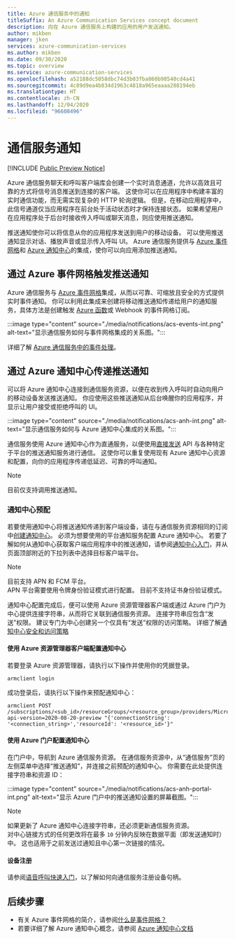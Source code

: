 ```yaml
---
title: Azure 通信服务中的通知
titleSuffix: An Azure Communication Services concept document
description: 向在 Azure 通信服务上构建的应用的用户发送通知。
author: mikben
manager: jken
services: azure-communication-services
ms.author: mikben
ms.date: 09/30/2020
ms.topic: overview
ms.service: azure-communication-services
ms.openlocfilehash: a52188dc5058dbc74d3b03fba860b98540cd4a41
ms.sourcegitcommit: 4c89d9ea4b834d1963c4818a965eaaaa288194eb
ms.translationtype: HT
ms.contentlocale: zh-CN
ms.lasthandoff: 12/04/2020
ms.locfileid: "96608496"
---
```

# <a name="communication-services-notifications"></a>通信服务通知

[!INCLUDE [Public Preview Notice](../includes/public-preview-include.md)]

Azure 通信服务聊天和呼叫客户端库会创建一个实时消息通道，允许以高效且可靠的方式将信号消息推送到连接的客户端。 这使你可以在应用程序中构建丰富的实时通信功能，而无需实现复杂的 HTTP 轮询逻辑。 但是，在移动应用程序中，此信号通道仅当应用程序在前台处于活动状态时才保持连接状态。 如果希望用户在应用程序处于后台时接收传入呼叫或聊天消息，则应使用推送通知。

推送通知使你可以将信息从你的应用程序发送到用户的移动设备。 可以使用推送通知显示对话、播放声音或显示传入呼叫 UI。 Azure 通信服务提供与 [Azure 事件网格](../../event-grid/overview.md)和 [Azure 通知中心](../../notification-hubs/notification-hubs-push-notification-overview.md)的集成，使你可以向应用添加推送通知。

## <a name="trigger-push-notifications-via-azure-event-grid"></a>通过 Azure 事件网格触发推送通知

Azure 通信服务与 [Azure 事件网格](https://azure.microsoft.com/services/event-grid/)集成，从而以可靠、可缩放且安全的方式提供实时事件通知。 你可以利用此集成来创建将移动推送通知传递给用户的通知服务，具体方法是创建触发 [Azure 函数](../../azure-functions/functions-overview.md)或 Webhook 的事件网格订阅。

:::image type="content" source="./media/notifications/acs-events-int.png" alt-text="显示通信服务如何与事件网格集成的关系图。":::

详细了解 [Azure 通信服务中的事件处理](./event-handling.md)。

## <a name="deliver-push-notifications-via-azure-notification-hubs"></a>通过 Azure 通知中心传递推送通知

可以将 Azure 通知中心连接到通信服务资源，以便在收到传入呼叫时自动向用户的移动设备发送推送通知。 你应使用这些推送通知从后台唤醒你的应用程序，并显示让用户接受或拒绝呼叫的 UI。 

:::image type="content" source="./media/notifications/acs-anh-int.png" alt-text="显示通信服务如何与 Azure 通知中心集成的关系图。":::

通信服务使用 Azure 通知中心作为直通服务，以便使用[直接发送](/rest/api/notificationhubs/direct-send) API 与各种特定于平台的推送通知服务进行通信。 这使你可以重复使用现有 Azure 通知中心资源和配置，向你的应用程序传递低延迟、可靠的呼叫通知。

> [!NOTE]
> 目前仅支持调用推送通知。

### <a name="notification-hub-provisioning"></a>通知中心预配 

若要使用通知中心将推送通知传递到客户端设备，请在与通信服务资源相同的订阅中[创建通知中心](../../notification-hubs/create-notification-hub-portal.md)。 必须为想要使用的平台通知服务配置 Azure 通知中心。 若要了解如何从通知中心获取客户端应用程序中的推送通知，请参阅[通知中心入门](../../notification-hubs/notification-hubs-android-push-notification-google-fcm-get-started.md)，并从页面顶部附近的下拉列表中选择目标客户端平台。

> [!NOTE]
> 目前支持 APN 和 FCM 平台。  
APN 平台需要使用令牌身份验证模式进行配置。 目前不支持证书身份验证模式。 

通知中心配置完成后，便可以使用 Azure 资源管理器客户端或通过 Azure 门户为中心提供连接字符串，从而将它关联到通信服务资源。 连接字符串应包含“发送”权限。 建议专门为中心创建另一个仅具有“发送”权限的访问策略。 详细了解[通知中心安全和访问策略](../../notification-hubs/notification-hubs-push-notification-security.md)

#### <a name="using-the-azure-resource-manager-client-to-configure-the-notification-hub"></a>使用 Azure 资源管理器客户端配置通知中心

若要登录 Azure 资源管理器，请执行以下操作并使用你的凭据登录。

```console
armclient login
```

 成功登录后，请执行以下操作来预配通知中心：

```console
armclient POST /subscriptions/<sub_id>/resourceGroups/<resource_group>/providers/Microsoft.Communication/CommunicationServices/<resource_id>/linkNotificationHub?api-version=2020-08-20-preview "{'connectionString': '<connection_string>','resourceId': '<resource_id>'}"
```

#### <a name="using-the-azure-portal-to-configure-the-notification-hub"></a>使用 Azure 门户配置通知中心

在门户中，导航到 Azure 通信服务资源。 在通信服务资源中，从“通信服务”页的左侧菜单中选择“推送通知”，并连接之前预配的通知中心。 你需要在此处提供连接字符串和资源 ID：

:::image type="content" source="./media/notifications/acs-anh-portal-int.png" alt-text="显示 Azure 门户中的推送通知设置的屏幕截图。":::

> [!NOTE]
> 如果更新了 Azure 通知中心连接字符串，还必须更新通信服务资源。  
对中心链接方式的任何更改将在最多 ``10`` 分钟内反映在数据平面（即发送通知时）中。 这也适用于之前发送过通知且中心第一次链接的情况。

#### <a name="device-registration"></a>设备注册 

请参阅[语音呼叫快速入门](../quickstarts/voice-video-calling/getting-started-with-calling.md)，以了解如何向通信服务注册设备句柄。

## <a name="next-steps"></a>后续步骤

* 有关 Azure 事件网格的简介，请参阅[什么是事件网格？](../../event-grid/overview.md)
* 若要详细了解 Azure 通知中心概念，请参阅 [Azure 通知中心文档](../../notification-hubs/index.yml)